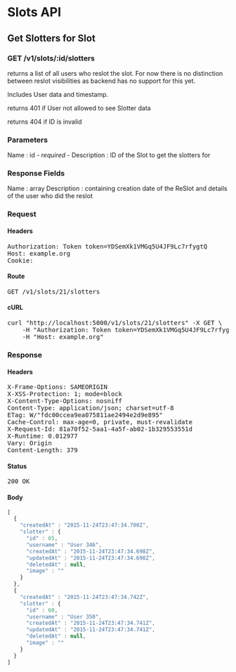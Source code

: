 # Slots API

## Get Slotters for Slot

### GET /v1/slots/:id/slotters

returns a list of all users who reslot the slot. For now there is no distinction between reslot visibilities as backend has no support for this yet.

Includes User data and timestamp.

returns 401 if User not allowed to see Slotter data

returns 404 if ID is invalid

### Parameters

Name : id *- required -*
Description : ID of the Slot to get the slotters for


### Response Fields

Name : array
Description : containing creation date of the ReSlot and details of the user who did the reslot

### Request

#### Headers

<pre>Authorization: Token token=YDSemXk1VMGq5U4JF9Lc7rfygtQ
Host: example.org
Cookie: </pre>

#### Route

<pre>GET /v1/slots/21/slotters</pre>

#### cURL

<pre class="request">curl &quot;http://localhost:5000/v1/slots/21/slotters&quot; -X GET \
	-H &quot;Authorization: Token token=YDSemXk1VMGq5U4JF9Lc7rfygtQ&quot; \
	-H &quot;Host: example.org&quot;</pre>

### Response

#### Headers

<pre>X-Frame-Options: SAMEORIGIN
X-XSS-Protection: 1; mode=block
X-Content-Type-Options: nosniff
Content-Type: application/json; charset=utf-8
ETag: W/&quot;fdc00ccea9ea075811ae2494e2d9e895&quot;
Cache-Control: max-age=0, private, must-revalidate
X-Request-Id: 81a70f52-5aa1-4a5f-ab02-1b329553551d
X-Runtime: 0.012977
Vary: Origin
Content-Length: 379</pre>

#### Status

<pre>200 OK</pre>

#### Body

```javascript
[
  {
    "createdAt" : "2015-11-24T23:47:34.700Z",
    "slotter" : {
      "id" : 65,
      "username" : "User 346",
      "createdAt" : "2015-11-24T23:47:34.698Z",
      "updatedAt" : "2015-11-24T23:47:34.698Z",
      "deletedAt" : null,
      "image" : ""
    }
  },
  {
    "createdAt" : "2015-11-24T23:47:34.742Z",
    "slotter" : {
      "id" : 68,
      "username" : "User 350",
      "createdAt" : "2015-11-24T23:47:34.741Z",
      "updatedAt" : "2015-11-24T23:47:34.741Z",
      "deletedAt" : null,
      "image" : ""
    }
  }
]
```
